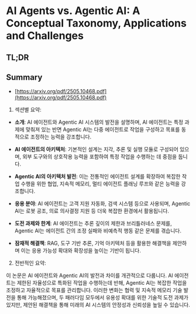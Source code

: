 # AI Agents vs. Agentic AI: A Conceptual Taxonomy, Applications and Challenges
## TL;DR
## Summary
- [https://arxiv.org/pdf/2505.10468.pdf](https://arxiv.org/pdf/2505.10468.pdf)

1. 섹션별 요약:

- **소개**: AI 에이전트와 Agentic AI 시스템의 발전을 설명하며, AI 에이전트는 특정 과제에 맞춰져 있는 반면 Agentic AI는 다중 에이전트로 작업을 구성하고 목표를 동적으로 조정하는 능력을 강조합니다.

- **AI 에이전트의 아키텍처**: 기본적인 설계는 지각, 추론 및 실행 모듈로 구성되어 있으며, 외부 도구와의 상호작용 능력을 포함하여 특정 작업을 수행하는 데 중점을 둡니다.

- **Agentic AI의 아키텍처 발전**: 이는 전통적인 에이전트 설계를 확장하여 복잡한 작업 수행을 위한 협업, 지속적 메모리, 멀티 에이전트 플래닝 루프와 같은 능력을 강조합니다.

- **응용 분야**: AI 에이전트는 고객 지원 자동화, 검색 시스템 등으로 사용되며, Agentic AI는 로봇 공조, 의료 의사결정 지원 등 더욱 복잡한 환경에서 활용됩니다.

- **도전 과제와 한계**: AI 에이전트는 추론 깊이의 제한과 브리틀러네스 문제를, Agentic AI는 에이전트 간의 조정 실패와 비예측적 행동 같은 문제를 겪습니다.

- **잠재적 해결책**: RAG, 도구 기반 추론, 기억 아키텍처 등을 활용한 해결책을 제안하며 이는 응용 가능성 확대와 확장성을 높이는 기반이 됩니다.

2. 전반적인 요약:

이 논문은 AI 에이전트와 Agentic AI의 발전과 차이를 개관적으로 다룹니다. AI 에이전트는 제한된 자율성으로 특화된 작업을 수행하는데 반해, Agentic AI는 복잡한 작업을 조정하고 자율적으로 목표를 관리합니다. 이러한 변화는 협력 및 지속적 메모리 기술 발전을 통해 가능해졌으며, 두 패러다임 모두에서 유용성 확대를 위한 기술적 도전 과제가 있지만, 제안된 해결책을 통해 미래의 AI 시스템의 안정성과 신뢰성을 높일 수 있습니다.